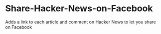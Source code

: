 Share-Hacker-News-on-Facebook
=============================

Adds a link to each article and comment on Hacker News to let you share on Facebook
